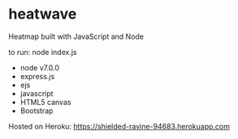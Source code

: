# heatwave
Heatmap built with JavaScript and Node

to run: node index.js

+ node v7.0.0
+ express.js
+ ejs
+ javascript 
+ HTML5 canvas
+ Bootstrap

Hosted on Heroku: https://shielded-ravine-94683.herokuapp.com